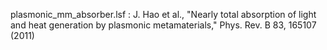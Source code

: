   plasmonic_mm_absorber.lsf :
  J. Hao et al., "Nearly total absorption of light and heat generation by plasmonic metamaterials," Phys. Rev. B 83, 165107 (2011)
